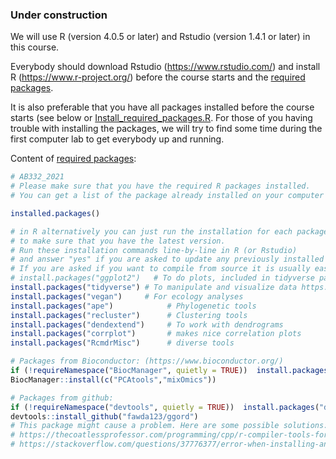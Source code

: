 ### Under construction

We will use R (version 4.0.5 or later) and Rstudio (version 1.4.1 or later) in this course.

Everybody should download Rstudio  (https://www.rstudio.com/) and install R (https://www.r-project.org/) before the course starts and the [required packages](Install_required_packages.R).

It is also preferable that you have all packages installed before the course starts (see below or [Install_required_packages.R](Install_required_packages.R). For those of you having trouble with installing the packages, we will try to find some time during the first computer lab to get everybody up and running.

Content of [required packages](Install_required_packages.R):

```R
# AB332_2021
# Please make sure that you have the required R packages installed.
# You can get a list of the package already installed on your computer by executing

installed.packages()

# in R alternatively you can just run the installation for each package
# to make sure that you have the latest version.
# Run these installation commands line-by-line in R (or Rstudio)
# and answer "yes" if you are asked to update any previously installed pakages:
# If you are asked if you want to compile from source it is usually easiest to answer "no"
# install.packages("ggplot2")   # To do plots, included in tidyverse package collection
install.packages("tidyverse") # To manipulate and visualize data https://www.tidyverse.org/packages/
install.packages("vegan")     # For ecology analyses
install.packages("ape")            # Phylogenetic tools
install.packages("recluster")      # Clustering tools
install.packages("dendextend")     # To work with dendrograms
install.packages("corrplot")       # makes nice correlation plots
install.packages("RcmdrMisc")      # diverse tools

# Packages from Bioconductor: (https://www.bioconductor.org/)
if (!requireNamespace("BiocManager", quietly = TRUE))  install.packages("BiocManager")
BiocManager::install(c("PCAtools","mixOmics"))

# Packages from github:
if (!requireNamespace("devtools", quietly = TRUE))  install.packages("devtools")
devtools::install_github("fawda123/ggord")
# This package might cause a problem. Here are some possible solutions:
# https://thecoatlessprofessor.com/programming/cpp/r-compiler-tools-for-rcpp-on-macos/
# https://stackoverflow.com/questions/37776377/error-when-installing-an-r-package-from-github-could-not-find-build-tools-neces
```